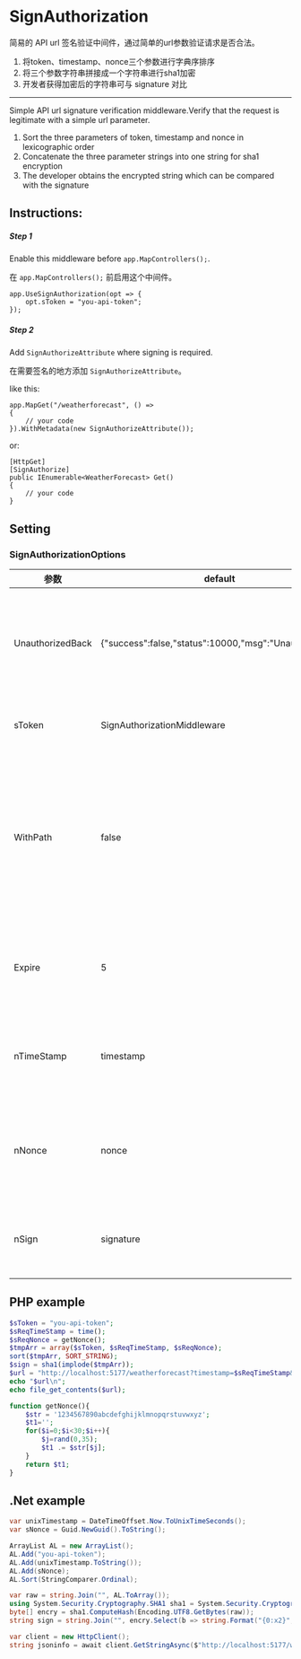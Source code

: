 ﻿# SignAuthorization

简易的 API url 签名验证中间件，通过简单的url参数验证请求是否合法。

1. 将token、timestamp、nonce三个参数进行字典序排序 
1. 将三个参数字符串拼接成一个字符串进行sha1加密
1. 开发者获得加密后的字符串可与 signature 对比

<hr>

Simple API url signature verification middleware.Verify that the request is legitimate with a simple url parameter.

1. Sort the three parameters of token, timestamp and nonce in lexicographic order
1. Concatenate the three parameter strings into one string for sha1 encryption
1. The developer obtains the encrypted string which can be compared with the signature

## Instructions:

##### Step 1 

Enable this middleware before `app.MapControllers();`.

在  `app.MapControllers();` 前启用这个中间件。

```
app.UseSignAuthorization(opt => {
    opt.sToken = "you-api-token";
});
```

##### Step 2

Add `SignAuthorizeAttribute` where signing is required.

在需要签名的地方添加 `SignAuthorizeAttribute`。

like this:

```
app.MapGet("/weatherforecast", () =>
{
    // your code
}).WithMetadata(new SignAuthorizeAttribute());
```

or:

```
[HttpGet]
[SignAuthorize]
public IEnumerable<WeatherForecast> Get()
{
    // your code
}
```

## Setting

### SignAuthorizationOptions


| 参数 | default | 说明|
| --- | --- | --- |
| UnauthorizedBack | {"success":false,"status":10000,"msg":"Unauthorized"} |  json return content after validation failure <br> 验证失败后的 json 返回 |
| sToken | SignAuthorizationMiddleware | API token for sign <br> API签名使用的token |
| WithPath | false |  Need to include the requested path when signing, starting with '/' <br> 签名时需要包含请求的路径，以 '/' 开头 |
| Expire |  5 | Signature expiration time (unit: second) <br> 签名过期时间（单位:秒） |
| nTimeStamp | timestamp  |  GET parameter name for timestamp <br> 时间戳的GET参数名 |
| nNonce | nonce  | GET parameter name of random number <br> 随机数的GET参数名 |
| nSign | signature | Sign GET parameter name <br> 签名的GET参数名 |


## PHP example

```php
$sToken = "you-api-token";
$sReqTimeStamp = time();
$sReqNonce = getNonce();
$tmpArr = array($sToken, $sReqTimeStamp, $sReqNonce);
sort($tmpArr, SORT_STRING);
$sign = sha1(implode($tmpArr));
$url = "http://localhost:5177/weatherforecast?timestamp=$sReqTimeStamp&nonce=$sReqNonce&signature=$sign";
echo "$url\n";
echo file_get_contents($url);

function getNonce(){
    $str = '1234567890abcdefghijklmnopqrstuvwxyz';
    $t1='';
    for($i=0;$i<30;$i++){
        $j=rand(0,35);
        $t1 .= $str[$j];
    }
    return $t1;
}
```

## .Net example

```csharp
var unixTimestamp = DateTimeOffset.Now.ToUnixTimeSeconds();
var sNonce = Guid.NewGuid().ToString();

ArrayList AL = new ArrayList();
AL.Add("you-api-token");
AL.Add(unixTimestamp.ToString());
AL.Add(sNonce);
AL.Sort(StringComparer.Ordinal);

var raw = string.Join("", AL.ToArray());
using System.Security.Cryptography.SHA1 sha1 = System.Security.Cryptography.SHA1.Create();
byte[] encry = sha1.ComputeHash(Encoding.UTF8.GetBytes(raw));
string sign = string.Join("", encry.Select(b => string.Format("{0:x2}", b)).ToArray()).ToLower();

var client = new HttpClient();
string jsoninfo = await client.GetStringAsync($"http://localhost:5177/weatherforecast?timestamp={unixTimestamp}&nonce={sNonce}&signature={sign}");
```